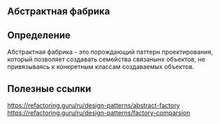 ## Абстрактная фабрика

## Определение
Абстрактная фабрика - это порождающий паттерн проектирования, который позволяет создавать семейства связанынх объектов,
не привязываясь к конкретным классам создаваемых объектов.

## Полезные ссылки
https://refactoring.guru/ru/design-patterns/abstract-factory
https://refactoring.guru/ru/design-patterns/factory-comparsion

